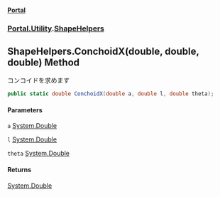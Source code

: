 #### [Portal](index.md 'index')
### [Portal.Utility](Portal.Utility.md 'Portal.Utility').[ShapeHelpers](ShapeHelpers.md 'Portal.Utility.ShapeHelpers')

## ShapeHelpers.ConchoidX(double, double, double) Method

コンコイドを求めます

```csharp
public static double ConchoidX(double a, double l, double theta);
```
#### Parameters

<a name='Portal.Utility.ShapeHelpers.ConchoidX(double,double,double).a'></a>

`a` [System.Double](https://docs.microsoft.com/en-us/dotnet/api/System.Double 'System.Double')

<a name='Portal.Utility.ShapeHelpers.ConchoidX(double,double,double).l'></a>

`l` [System.Double](https://docs.microsoft.com/en-us/dotnet/api/System.Double 'System.Double')

<a name='Portal.Utility.ShapeHelpers.ConchoidX(double,double,double).theta'></a>

`theta` [System.Double](https://docs.microsoft.com/en-us/dotnet/api/System.Double 'System.Double')

#### Returns
[System.Double](https://docs.microsoft.com/en-us/dotnet/api/System.Double 'System.Double')